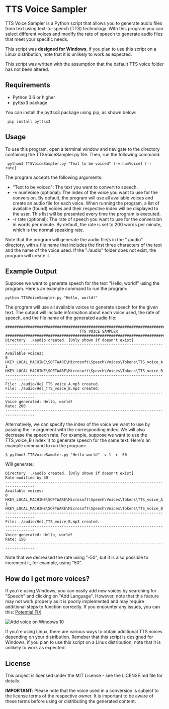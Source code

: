 # TTS Voice Sampler
TTS Voice Sampler is a Python script that allows you to generate audio files from text using text-to-speech (TTS) technology. With this program you can select different voices and modify the rate of speech to generate audio files that meet your specific needs. 

This script was **designed for Windows**, if you plan to use this script on a Linux distribution, note that it is unlikely to work as expected. 

This script was written with the assumption that the default TTS voice folder has not been altered.

## Requirements
-   Python 3.6 or higher
-   pyttsx3 package

You can install the pyttsx3 package using pip, as shown below:

   ```
    pip install pyttsx3
   ```
   
## Usage
To use this program, open a terminal window and navigate to the directory containing the TTSVoiceSampler.py file. Then, run the following command:

   ```
    python3 TTSVoiceSampler.py "Text to be voiced" [-v numVoice] [-r rate]
   ```
   
The program accepts the following arguments:

- "Text to be voiced": The text you want to convert to speech.
- -v numVoice (optional): The index of the voice you want to use for the conversion. By default, the program will use all available voices and create an audio file for each voice. When running the program, a list of available (found) voices and their respective index will be displayed to the user. This list will be presented every time the program is executed.
- -r rate (optional): The rate of speech you want to use for the conversion in words per minute. By default, the rate is set to 200 words per minute, which is the normal speaking rate.

Note that the program will generate the audio file/s in the "./audio" directory, with a file name that includes the first three characters of the text and the name of the voice used. If the "./audio" folder does not exist, the program will create it.

## Example Output
Suppose we want to generate speech for the text "Hello, world!" using the program. Here's an example command to run the program:
```
python TTSVoiceSampler.py "Hello, world!"
```
The program will use all available voices to generate speech for the given text. The output will include information about each voice used, the rate of speech, and the file name of the generated audio file:
```
###################################################################################
                                 TTS VOICE SAMPLER
###################################################################################
Directory  ./audio created. [Only shown if doesn't exist]
-----------------------------------------------------------------------------------
Available voices:
0 HKEY_LOCAL_MACHINE\SOFTWARE\Microsoft\Speech\Voices\Tokens\TTS_voice_A
1 HKEY_LOCAL_MACHINE\SOFTWARE\Microsoft\Speech\Voices\Tokens\TTS_voice_B
-----------------------------------------------------------------------------------
File: ./audio/Hel_TTS_voice_A.mp3 created.
File: ./audio/Hel_TTS_voice_B.mp3 created.
-----------------------------------------------------------------------------------
Voice generated: Hello, world!
Rate: 200
-----------------------------------------------------------------------------------
```
Alternatively, we can specify the index of the voice we want to use by passing the -v argument with the corresponding index. We will also decrease the speech rate. For example, suppose we want to use the TTS_voice_B (index 1) to generate speech for the same text. Here's an example command to run the program:
```
$ python3 TTSVoiceSampler.py "Hello world" -v 1 -r -50
````
Will generate:
```
Directory  ./audio created. [Only shown if doesn't exist]
Rate modified by 50
-----------------------------------------------------------------------------------
Available voices:
0 HKEY_LOCAL_MACHINE\SOFTWARE\Microsoft\Speech\Voices\Tokens\TTS_voice_A
1 HKEY_LOCAL_MACHINE\SOFTWARE\Microsoft\Speech\Voices\Tokens\TTS_voice_B
-----------------------------------------------------------------------------------
File: ./audio/Hel_TTS_voice_B.mp3 created.
-----------------------------------------------------------------------------------
Voice generated: Hello, world!
Rate: 150
-----------------------------------------------------------------------------------
```
Note that we decreased the rate using "-50", but it is also possible to increment it, for example, using "50".

## How do I get more voices?
If you're using Windows, you can easily add new voices by searching for "Speech" and clicking on "Add Language". However, note that this feature may not work properly as it is poorly implemented and may require additional steps to function correctly. If you encounter any issues, you can this: [Potential FIX](https://puneet166.medium.com/how-to-added-more-speakers-and-voices-in-pyttsx3-offline-text-to-speech-812c83d14c13)

![Add voice on Windows 10](/docs/addVoice.png)
 
If you're using Linux, there are various ways to obtain additional TTS voices depending on your distribution. Remeber that this script is designed for Windows, if you plan to use this script on a Linux distribution, note that it is unlikely to work as expected. 

## License
This project is licensed under the MIT License - see the LICENSE.md file for details.

**IMPORTANT**: Please note that the voice used in a conversion is subject to the
license terms of the respective owner. It is important to be aware of these 
terms before using or distributing the generated content.

